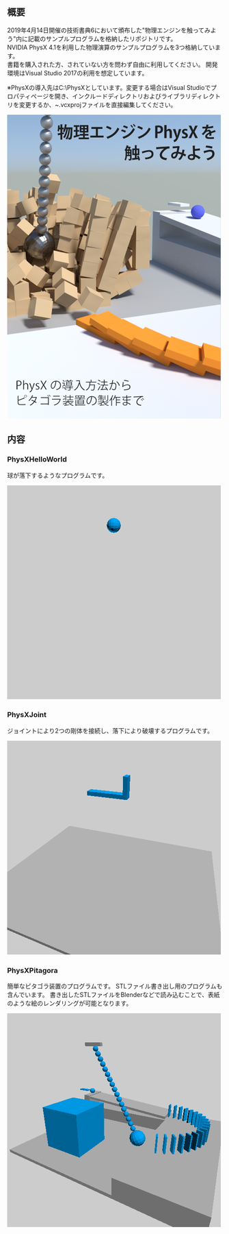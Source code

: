 ## 概要
2019年4月14日開催の技術書典6において頒布した"物理エンジンを触ってみよう"内に記載のサンプルプログラムを格納したリポジトリです。  
NVIDIA PhysX 4.1を利用した物理演算のサンプルプログラムを3つ格納しています。  
書籍を購入された方、されていない方を問わず自由に利用してください。
開発環境はVisual Studio 2017の利用を想定しています。

※PhysXの導入先はC:\PhysXとしています。変更する場合はVisual Studioでプロパティページを開き、インクルードディレクトリおよびライブラリディレクトリを変更するか、~.vcxprojファイルを直接編集してください。

![cover](./cover.png)  

## 内容
### PhysXHelloWorld  

球が落下するようなプログラムです。

![PhysXHelloWorld_gif](./gif/PhysXHelloWorld.gif)  

### PhysXJoint

ジョイントにより2つの剛体を接続し、落下により破壊するプログラムです。

![PhysXHelloWorld_gif](./gif/PhysXJoint.gif)  

### PhysXPitagora

簡単なピタゴラ装置のプログラムです。
STLファイル書き出し用のプログラムも含んでいます。
書き出したSTLファイルをBlenderなどで読み込むことで、表紙のような絵のレンダリングが可能となります。

![PhysXHelloWorld_gif](./gif/PhysXPitagora.gif)  

